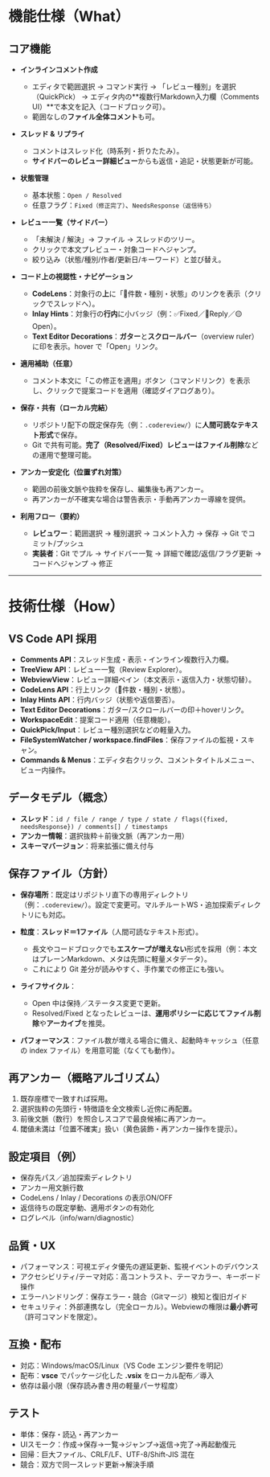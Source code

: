 # 機能仕様（What）

## コア機能

* **インラインコメント作成**

  * エディタで範囲選択 → コマンド実行 → 「レビュー種別」を選択（QuickPick） → エディタ内の\*\*複数行Markdown入力欄（Comments UI）\*\*で本文を記入（コードブロック可）。
  * 範囲なしの**ファイル全体コメント**も可。
* **スレッド & リプライ**

  * コメントはスレッド化（時系列・折りたたみ）。
  * **サイドバーのレビュー詳細ビュー**からも返信・追記・状態更新が可能。
* **状態管理**

  * 基本状態：`Open / Resolved`
  * 任意フラグ：`Fixed（修正完了）`、`NeedsResponse（返信待ち）`
* **レビュー一覧（サイドバー）**

  * 「未解決 / 解決」→ ファイル → スレッドのツリー。
  * クリックで本文プレビュー・対象コードへジャンプ。
  * 絞り込み（状態/種別/作者/更新日/キーワード）と並び替え。
* **コード上の視認性・ナビゲーション**

  * **CodeLens**：対象行の**上**に「💬件数・種別・状態」のリンクを表示（クリックでスレッドへ）。
  * **Inlay Hints**：対象行の**行内**に小バッジ（例：✅Fixed／📣Reply／🟡Open）。
  * **Text Editor Decorations**：**ガター**と**スクロールバー**（overview ruler）に印を表示。hover で「Open」リンク。
* **適用補助（任意）**

  * コメント本文に「この修正を適用」ボタン（コマンドリンク）を表示し、クリックで提案コードを適用（確認ダイアログあり）。
* **保存・共有（ローカル完結）**

  * リポジトリ配下の既定保存先（例：`.codereview/`）に**人間可読なテキスト形式**で保存。
  * Git で共有可能。**完了（Resolved/Fixed）レビューはファイル削除**などの運用で整理可能。
* **アンカー安定化（位置ずれ対策）**

  * 範囲の前後文脈や抜粋を保存し、編集後も再アンカー。
  * 再アンカーが不確実な場合は警告表示・手動再アンカー導線を提供。
* **利用フロー（要約）**

  * **レビュワー**：範囲選択 → 種別選択 → コメント入力 → 保存 → Git でコミット/プッシュ
  * **実装者**：Git でプル → サイドバー一覧 → 詳細で確認/返信/フラグ更新 → コードへジャンプ → 修正

---

# 技術仕様（How）

## VS Code API 採用

* **Comments API**：スレッド生成・表示・インライン複数行入力欄。
* **TreeView API**：レビュー一覧（Review Explorer）。
* **WebviewView**：レビュー詳細ペイン（本文表示・返信入力・状態切替）。
* **CodeLens API**：行上リンク（💬件数・種別・状態）。
* **Inlay Hints API**：行内バッジ（状態や返信要否）。
* **Text Editor Decorations**：ガター/スクロールバーの印＋hoverリンク。
* **WorkspaceEdit**：提案コード適用（任意機能）。
* **QuickPick/Input**：レビュー種別選択などの軽量入力。
* **FileSystemWatcher / workspace.findFiles**：保存ファイルの監視・スキャン。
* **Commands & Menus**：エディタ右クリック、コメントタイトルメニュー、ビュー内操作。

## データモデル（概念）

* **スレッド**：`id / file / range / type / state / flags({fixed, needsResponse}) / comments[] / timestamps`
* **アンカー情報**：選択抜粋＋前後文脈（再アンカー用）
* **スキーマバージョン**：将来拡張に備え付与

## 保存ファイル（方針）

* **保存場所**：既定はリポジトリ直下の専用ディレクトリ（例：`.codereview/`）。設定で変更可。マルチルートWS・追加探索ディレクトリにも対応。
* **粒度**：**スレッド＝1ファイル**（人間可読なテキスト形式）。

  * 長文やコードブロックでも**エスケープが増えない**形式を採用（例：本文はプレーンMarkdown、メタは先頭に軽量メタデータ）。
  * これにより Git 差分が読みやすく、手作業での修正にも強い。
* **ライフサイクル**：

  * Open 中は保持／ステータス変更で更新。
  * Resolved/Fixed となったレビューは、**運用ポリシーに応じてファイル削除**や**アーカイブ**を推奨。
* **パフォーマンス**：ファイル数が増える場合に備え、起動時キャッシュ（任意の index ファイル）を用意可能（なくても動作）。

## 再アンカー（概略アルゴリズム）

1. 既存座標で一致すれば採用。
2. 選択抜粋の先頭行・特徴語を全文検索し近傍に再配置。
3. 前後文脈（数行）を照合しスコアで最良候補に再アンカー。
4. 閾値未満は「位置不確実」扱い（黄色装飾・再アンカー操作を提示）。

## 設定項目（例）

* 保存先パス／追加探索ディレクトリ
* アンカー用文脈行数
* CodeLens / Inlay / Decorations の表示ON/OFF
* 返信待ちの既定挙動、適用ボタンの有効化
* ログレベル（info/warn/diagnostic）

## 品質・UX

* パフォーマンス：可視エディタ優先の遅延更新、監視イベントのデバウンス
* アクセシビリティ/テーマ対応：高コントラスト、テーマカラー、キーボード操作
* エラーハンドリング：保存エラー・競合（Gitマージ）検知と復旧ガイド
* セキュリティ：外部連携なし（完全ローカル）。Webviewの権限は**最小許可**（許可コマンドを限定）。

## 互換・配布

* 対応：Windows/macOS/Linux（VS Code エンジン要件を明記）
* 配布：**vsce** でパッケージ化した **.vsix** をローカル配布／導入
* 依存は最小限（保存読み書き用の軽量パーサ程度）

## テスト

* 単体：保存・読込・再アンカー
* UIスモーク：作成→保存→一覧→ジャンプ→返信→完了→再起動復元
* 回帰：巨大ファイル、CRLF/LF、UTF-8/Shift-JIS 混在
* 競合：双方で同一スレッド更新→解決手順

